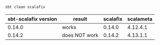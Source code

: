 ```bash
sbt clean scalafix
```

| sbt-scalafix version | result | scalafix | scalameta |
| --- | --- | --- | --- |
| 0.14.0 | works | 0.14.0 | 4.12.4.1 |
| 0.14.2 | does NOT work | 0.14.2 | 4.13.1.1 |
